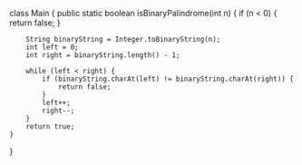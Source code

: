 class Main {
    public static boolean isBinaryPalindrome(int n) {
        if (n < 0) {
            return false; 
        }

        
        String binaryString = Integer.toBinaryString(n);
        int left = 0;
        int right = binaryString.length() - 1;

        while (left < right) {
            if (binaryString.charAt(left) != binaryString.charAt(right)) {
                return false; 
            }
            left++;
            right--;
        }
        return true; 
    }
    
}